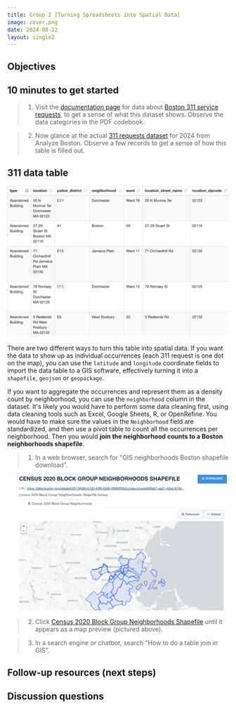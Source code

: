 ```yaml
---
title: Group 2 [Turning Spreadsheets into Spatial Data]
image: cover.png
date: 2024-08-12
layout: single2
---
```


## Objectives

## 10 minutes to get started

> 1. Visit the [documentation page](https://data.boston.gov/dataset/311-service-requests/resource/b237f352-49d1-4423-804f-b478e4f24e61) for data about [Boston 311 service requests](https://www.boston.gov/departments/boston-311), to get a sense of what this dataset shows. Observe the data categories in the PDF codebook.

> 2. Now glance at the actual [311 requests dataset](https://data.boston.gov/dataset/311-service-requests/resource/dff4d804-5031-443a-8409-8344efd0e5c8) for 2024 from Analyze Boston. Observe a few records to get a sense of how this table is filled out.

## 311 data table

<img src="cover.png" style="width:100%; max-height:70em;" alt="table">


There are two different ways to turn this table into spatial data. If you want the data to show up as individual occurrences (each 311 request is one dot on the map), you can use the `latitude` and `longitude` coordinate fields to import the data table to a GIS software, effectively turning it into a `shapefile`, `geojson` or `geopackage`. 

If you want to aggregate the occurrences and represent them as a density count by neighborhood, you can use the `neighborhood` column in the dataset. It's likely you would have to perform some data cleaning first, using data cleaning tools such as Excel, Google Sheets, R, or OpenRefine. You would have to make sure the values in the `Neighborhood` field are standardized, and then use a pivot table to count all the occurrences per neighborhood. Then you would **join the neighborhood counts to a Boston neighborhoods shapefile**. 

> 1. In a web browser, search for "GIS neighborhoods Boston shapefile download". 

![Analyze Boston result for neighborhood boundaries](neighborhoods.png)

> 2. Click [Census 2020 Block Group Neighborhoods Shapefile](https://data.boston.gov/dataset/census-2020-block-group-neighborhoods/resource/ed89fab7-aa21-42ce-874b-1b4971ab50fb) until it appears as a map preview (pictured above).

> 3. In a search engine or chatbot, search "How to do a table join in GIS".

## Follow-up resources (next steps)

## Discussion questions




